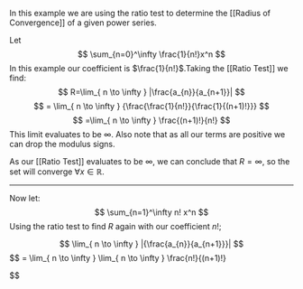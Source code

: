 In this example we are using the ratio test to determine the [[Radius of Convergence]] of a given power series.

Let
$$
\sum_{n=0}^\infty \frac{1}{n!}x^n
$$
In this example our coefficient is $\frac{1}{n!}$.Taking the [[Ratio Test]] we find:$$
R=\lim_{ n \to \infty } |\frac{a_{n}}{a_{n+1}}|
$$
$$
= \lim_{ n \to \infty } {\frac{\frac{1}{n!}}{\frac{1}{(n+1)!}}}
$$
$$
=\lim_{ n \to \infty } \frac{(n+1)!}{n!}
$$
This limit evaluates to be $\infty$. Also note that as all our terms are positive we can drop the modulus signs. 

As our [[Ratio Test]] evaluates to be $\infty$, we can conclude that $R = \infty$, so the set will converge $\forall x\in \mathbb{R}$.

---
Now let:$$
\sum_{n=1}^\infty n! x^n
$$
Using the ratio test to find $R$ again with our coefficient $n!$;

$$
\lim_{ n \to \infty } |{\frac{a_{n}}{a_{n+1}}}|
$$
$$
= \lim_{ n \to \infty } \lim_{ n \to \infty } \frac{n!}{(n+1)!}

$$
